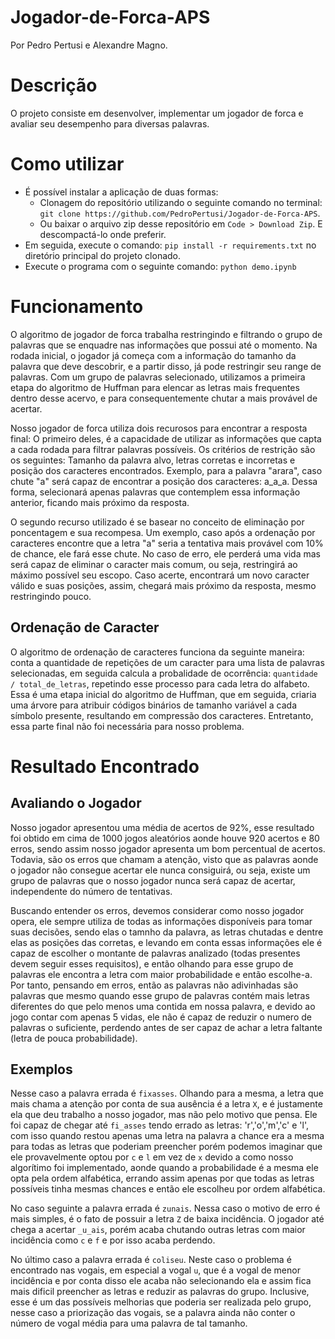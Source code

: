 # Jogador-de-Forca-APS
Por Pedro Pertusi e Alexandre Magno. 

# Descrição
O projeto consiste em desenvolver, implementar um jogador de forca e avaliar seu desempenho para diversas palavras.

# Como utilizar
* É possível instalar a aplicação de duas formas:
  - Clonagem do repositório utilizando o seguinte comando no terminal: `git clone https://github.com/PedroPertusi/Jogador-de-Forca-APS`.
  - Ou baixar o arquivo zip desse repositório em `Code > Download Zip`. E descompactá-lo onde preferir.
* Em seguida, execute o comando: `pip install -r requirements.txt` no diretório principal do projeto clonado.
* Execute o programa com o seguinte comando: `python demo.ipynb`

# Funcionamento
O algoritmo de jogador de forca trabalha restringindo e filtrando o grupo de palavras que se enquadre nas informações que possui até o momento. Na rodada inicial, o jogador já começa com a informação do tamanho da palavra que deve descobrir, e a partir disso, já pode restringir seu range de palavras. Com um grupo de palavras selecionado, utilizamos a primeira etapa do algoritmo de Huffman para elencar as letras mais frequentes dentro desse acervo, e para consequentemente chutar a mais provável de acertar. 

Nosso jogador de forca utiliza dois recurosos para encontrar a resposta final: O primeiro deles, é a capacidade de utilizar as informações que capta a cada rodada para filtrar palavras possíveis. Os critérios de restrição são os seguintes: Tamanho da palavra alvo, letras corretas e incorretas e posição dos caracteres encontrados. Exemplo, para a palavra "arara", caso chute "a" será capaz de encontrar a posição dos caracteres: a_a_a. Dessa forma, selecionará apenas palavras que contemplem essa informação anterior, ficando mais próximo da resposta.

O segundo recurso utilizado é se basear no conceito de eliminação por poncentagem e sua recompesa. Um exemplo, caso após a ordenação por caracteres encontre que a letra "a" seria a tentativa mais provável com 10% de chance, ele fará esse chute. No caso de erro, ele perderá uma vida mas será capaz de eliminar o caracter mais comum, ou seja, restringirá ao máximo possível seu escopo. Caso acerte, encontrará um novo caracter válido e suas posições, assim, chegará mais próximo da resposta, mesmo restringindo pouco.

## Ordenação de Caracter
O algoritmo de ordenação de caracteres funciona da seguinte maneira: conta a quantidade de repetições de um caracter para uma lista de palavras selecionadas, em seguida calcula a probalidade de ocorrência: `quantidade / total_de_letras`, repetindo esse processo para cada letra do alfabeto. Essa é uma etapa inicial do algoritmo de Huffman, que em seguida, criaria uma árvore para atribuir códigos binários de tamanho variável a cada símbolo presente, resultando em compressão dos caracteres. Entretanto, essa parte final não foi necessária para nosso problema.

# Resultado Encontrado
## Avaliando o Jogador
Nosso jogador apresentou uma média de acertos de 92%, esse resultado foi obtido em cima de 1000 jogos aleatórios aonde houve 920 acertos e 80 erros, sendo assim nosso jogador apresenta um bom percentual de acertos. Todavia, são os erros que chamam a atenção, visto que as palavras aonde o jogador não consegue acertar ele nunca consiguirá, ou seja, existe um grupo de palavras que o nosso jogador nunca será capaz de acertar, independente do número de tentativas. 

Buscando entender os erros, devemos considerar como nosso jogador opera, ele sempre utiliza de todas as informações disponíveis para tomar suas decisões, sendo elas o tamnho da palavra, as letras chutadas e dentre elas as posições das corretas, e levando em conta essas informações ele é capaz de escolher o montante de palavras analizado (todas presentes devem seguir esses requisitos), e então olhando para esse grupo de palavras ele encontra a letra com maior probabilidade e então escolhe-a. Por tanto, pensando em erros, então as palavras não adivinhadas são palavras que mesmo quando esse grupo de palavras contém mais letras diferentes do que pelo menos uma contida em nossa palavra, e devido ao jogo contar com apenas 5 vidas, ele não é capaz de reduzir o numero de palavras o suficiente, perdendo antes de ser capaz de achar a letra faltante (letra de pouca probabilidade).

## Exemplos

Nesse caso a palavra errada é `fixasses`.
Olhando para a mesma, a letra que mais chama a atenção por conta de sua ausência é a letra `X`, e é justamente ela que deu trabalho a nosso jogador, mas não pelo motivo que pensa. Ele foi capaz de chegar até `fi_asses` tendo errado as letras: 'r','o','m','c' e 'l', com isso quando restou apenas uma letra na palavra a chance era a mesma para todas as letras que poderiam preencher porém podemos imaginar que ele provavelmente optou por `c` e `l` em vez de `x` devido a como nosso algorítimo foi implementado, aonde quando a probabilidade é a mesma ele opta pela ordem alfabética, errando assim apenas por que todas as letras possíveis tinha mesmas chances e então ele escolheu por ordem alfabética.

No caso seguinte a palavra errada é `zunais`.
Nessa caso o motivo de erro é mais simples, é o fato de possuir a letra `Z` de baixa incidência. O jogador até chega a acertar `_u_ais`, porém acaba chutando outras letras com maior incidência como `c` e `f` e por isso acaba perdendo.

No último caso a palavra errada é `coliseu`.
Neste caso o problema é encontrado nas vogais, em especial a vogal `u`, que é a vogal de menor incidência e por conta disso ele acaba não selecionando ela e assim fica mais dificil preencher as letras e reduzir as palavras do grupo. Inclusive, esse é um das possíveis melhorias que poderia ser realizada pelo grupo, nesse caso a priorização das vogais, se a palavra ainda não conter o número de vogal média para uma palavra de tal tamanho.